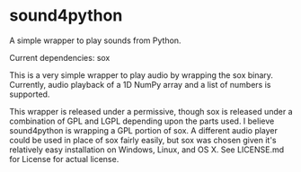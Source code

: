 sound4python
============

A simple wrapper to play sounds from Python.

Current dependencies:
sox

This is a very simple wrapper to play audio by wrapping the sox binary.  Currently, audio playback of a 1D NumPy array and a list of numbers is supported.  

This wrapper is released under a permissive, though sox is released under a combination of GPL and LGPL depending upon the parts used.  I believe sound4python is wrapping a GPL portion of sox.  A different audio player could be used in place of sox fairly easily, but sox was chosen given it's relatively easy installation on Windows, Linux, and OS X.  See LICENSE.md for License for actual license.


